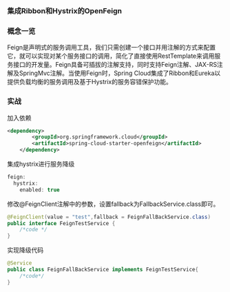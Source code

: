 ### 集成Ribbon和Hystrix的OpenFeign

### 概念一览

Feign是声明式的服务调用工具，我们只需创建一个接口并用注解的方式来配置它，就可以实现对某个服务接口的调用，简化了直接使用RestTemplate来调用服务接口的开发量。Feign具备可插拔的注解支持，同时支持Feign注解、JAX-RS注解及SpringMvc注解。当使用Feign时，Spring Cloud集成了Ribbon和Eureka以提供负载均衡的服务调用及基于Hystrix的服务容错保护功能。

### 实战

加入依赖

```xml
<dependency>
        <groupId>org.springframework.cloud</groupId>
        <artifactId>spring-cloud-starter-openfeign</artifactId>
    </dependency>
```
集成hystrix进行服务降级

```java
feign:
  hystrix:
    enabled: true
```

修改@FeignClient注解中的参数，设置fallback为FallbackService.class即可。

```java
@FeignClient(value = "test",fallback = FeignFallBackService.class)
public interface FeignTestService {
	/*code */
}
```

实现降级代码

```java
@Service
public class FeignFallBackService implements FeignTestService{
	/*code*/
}
```